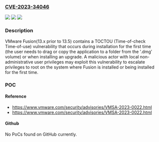 ### [CVE-2023-34046](https://cve.mitre.org/cgi-bin/cvename.cgi?name=CVE-2023-34046)
![](https://img.shields.io/static/v1?label=Product&message=Fusion&color=blue)
![](https://img.shields.io/static/v1?label=Version&message=13.x%3C%2013.5%20&color=brighgreen)
![](https://img.shields.io/static/v1?label=Vulnerability&message=n%2Fa&color=brighgreen)

### Description

VMware Fusion(13.x prior to 13.5) contains a TOCTOU (Time-of-check Time-of-use) vulnerability that occurs during installation for the first time (the user needs to drag or copy the application to a folder from the '.dmg' volume) or when installing an upgrade. A malicious actor with local non-administrative user privileges may exploit this vulnerability to escalate privileges to root on the system where Fusion is installed or being installed for the first time.

### POC

#### Reference
- https://www.vmware.com/security/advisories/VMSA-2023-0022.html
- https://www.vmware.com/security/advisories/VMSA-2023-0022.html

#### Github
No PoCs found on GitHub currently.

